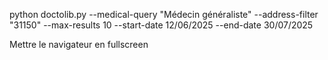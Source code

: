 python doctolib.py --medical-query "Médecin généraliste" --address-filter "31150" --max-results 10 --start-date 12/06/2025 --end-date 30/07/2025

Mettre le navigateur en fullscreen